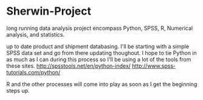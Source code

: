 # Sherwin-Project
long running data analysis project
encompass Python, SPSS, R, Numerical analysis, and statistics. 

up to date product and shipment databasing.
I'll be starting with a simple SPSS data set and go from there updating thoughout. I hope to tie Python in as much as I can during this process so I'll be using a lot of the tools from these sites. http://spsstools.net/en/python-index/  http://www.spss-tutorials.com/python/

R and the other processes will come into play as soon as I get the beginning steps up. 
